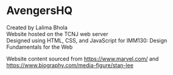 # AvengersHQ

Created by Lalima Bhola  
Website hosted on the TCNJ web server  
Designed using HTML, CSS, and JavaScript for IMM130: Design Fundamentals for the Web

Website content sourced from https://www.marvel.com/ and https://www.biography.com/media-figure/stan-lee
